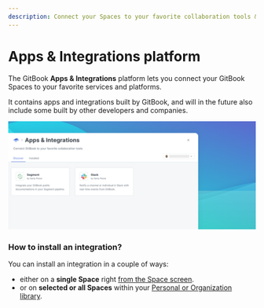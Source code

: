 ```yaml
---
description: Connect your Spaces to your favorite collaboration tools & analytics platform
---
```


# Apps & Integrations platform

The GitBook **Apps & Integrations** platform lets you connect your GitBook Spaces to your favorite services and platforms.

It contains apps and integrations built by GitBook, and will in the future also include some built by other developers and companies.

![GitBook Apps & Integrations](<../../.gitbook/assets/Apps Integrations Screen.png>)

### How to install an integration?

You can install an integration in a couple of ways:

* either on a **single Space** right [from the Space screen](install-an-integration.md#installation-on-a-space).
* or on **selected or all Spaces** within your [Personal or Organization library](install-an-integration.md#installation-in-a-library).
